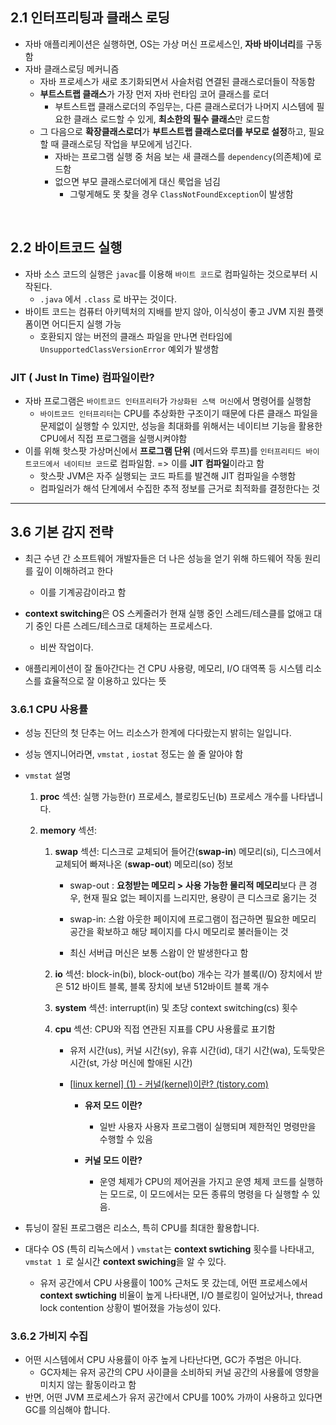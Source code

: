 ## 2.1 인터프리팅과 클래스 로딩

- 자바 애플리케이션은 실행하면, OS는 가상 머신 프로세스인, **자바 바이너리**를 구동함
- 자바 클래스로딩 메커니즘
  - 자바 프로세스가 새로 초기화되면서 사슬처럼 연결된 클래스로더들이 작동함
  - **부트스트랩 클래스**가 가장 먼저 자바 런타임 코어 클래스를 로더
    - 부트스트랩 클래스로더의 주임무는, 다른 클래스로더가 나머지 시스템에 필요한 클래스 로드할 수 있게, **최소한의 필수 클래스**만 로드함	
  - 그 다음으로 **확장클래스로더**가 **부트스트랩 클래스로더를 부모로 설정**하고, 필요할 때 클래스로딩 작업을 부모에게 넘긴다.
    - 자바는 프로그램 실행 중 처음 보는 새 클래스를 `dependency`(의존체)에 로드함
    - 없으면 부모 클래스로더에게 대신 룩업을 넘김
      - 그렇게해도 못 찾을 경우 `ClassNotFoundException`이 발생함

​	

## 2.2 바이트코드 실행

- 자바 소스 코드의 실행은 `javac`를 이용해 `바이트 코드`로 컴파일하는 것으로부터 시작된다.
  - `.java` 에서 `.class` 로 바꾸는 것이다.
- 바이트 코드는 컴퓨터 아키텍처의 지배를 받지 않아, 이식성이 좋고 JVM 지원 플랫폼이면 어디든지 실행 가능
  - 호환되지 않는 버전의 클래스 파일을 만나면 런타임에 `UnsupportedClassVersionError` 예외가 발생함

### JIT ( Just In Time) 컴파일이란?

- 자바 프로그램은 `바이트코드 인터프리터`가 `가상화된 스택 머신`에서 명령어를 실행함
  - `바이트코드 인터프리터`는 CPU를 추상화한 구조이기 때문에 다른 클래스 파일을 문제없이 실행할 수 있지만, 성능을 최대화를 위해서는 네이티브 기능을 활용한 CPU에서 직접 프로그램을 실행시켜야함
- 이를 위해 핫스팟 가상머신에서 **프로그램 단위** (메서드와 루프)를 `인터프리티드 바이트코드에서 네이티브 코드`로 컴파일함. => 이를 **JIT 컴파일**이라고 함
  - 핫스팟 JVM은 자주 실행되는 코드 파트를 발견해 JIT 컴파일을 수행함
  - 컴파일러가 해석 단계에서 수집한 추적 정보를 근거로 최적화를 결정한다는 것



---

## 3.6  기본 감지 전략

- 최근 수년 간 소프트웨어 개발자들은 더 나은 성능을 얻기 위해 하드웨어 작동 원리를 깊이 이해하려고 한다
  - 이를 기계공감이라고 함

- **context switching**은 OS 스케줄러가 현재 실행 중인 스레드/테스클를 없애고 대기 중인 다른 스레드/테스크로 대체하는 프로세스다.
  - 비싼 작업이다.

- 애플리케이션이 잘 돌아간다는 건 CPU 사용량, 메모리, I/O 대역폭 등 시스템 리소스를 효율적으로 잘 이용하고 있다는 뜻

### 3.6.1  CPU 사용률

- 성능 진단의 첫 단추는 어느 리소스가 한계에 다다랐는지 밝히는 일입니다.
- 성능 엔지니어라면, `vmstat` , `iostat` 정도는 쓸 줄 알아야 함

- `vmstat` 설명

  1. **proc**  섹션: 실행 가능한(r) 프로세스, 블로킹도닌(b) 프로세스 개수를 나타냅니다.

  2. **memory** 섹션: 

     1. **swap** 섹션: 디스크로 교체되어 들어간(**swap-in**) 메모리(si), 디스크에서 교체되어 빠져나온 (**swap-out**) 메모리(so) 정보

        - swap-out : **요청받는 메모리 > 사용 가능한 물리적 메모리**보다 큰 경우, 현재 필요 없는 페이지를 느리지만, 용량이 큰 디스크로 옮기는 것
        - swap-in: 스왑 아웃한 페이지에 프로그램이 접근하면 필요한 메모리 공간을 확보하고 해당 페이지를 다시 메모리로 불러들이는 것

        - 최신 서버급 머신은 보통 스왑이 안 발생한다고 함

     2. **io** 섹션: block-in(bi), block-out(bo) 개수는 각가 블록(I/O) 장치에서 받은 512 바이트 블록, 블록 장치에 보낸 512바이트 블록 개수

     3. **system** 섹션: interrupt(in) 및 초당 context switching(cs) 횟수

     4. **cpu** 섹션: CPU와 직접 연관된 지표를 CPU 사용률로 표기함

        - 유저 시간(us), 커널 시간(sy), 유휴 시간(id), 대기 시간(wa), 도둑맞은 시간(st, 가상 머신에 할애된 시간)

        - [[linux kernel\] (1) - 커널(kernel)이란? (tistory.com)](https://jiravvit.tistory.com/entry/linux-kernel-1-커널kernel이란-1)

          - **유저 모드 이란?**

            - 일반 사용자 사용자 프로그램이 실행되며 제한적인 명령만을 수행할 수 있음

          - **커널 모드 이란?**

            - 운영 체제가 CPU의 제어권을 가지고 운영 체제 코드를 실행하는 모드로, 이 모드에서는 모든 종류의 명령을 다 실행할 수 있음.

            

- 튜닝이 잘된 프로그램은 리소스, 특히 CPU를 최대한 활용합니다.

- 대다수 OS (특히 리눅스에서 ) `vmstat`는  **context swtiching** 횟수를 나타내고, `vmstat 1 `로 실시간 **context swiching**을 알 수 있다. 

  - 유저 공간에서 CPU 사용률이 100% 근처도 못 갔는데, 어떤 프로세스에서 **context swtiching** 비율이 높게 나타내면, I/O 블로킹이 일어났거나, thread lock contention 상황이 벌어졌을 가능성이 있다.

### 3.6.2 가비지 수집

- 어떤 시스템에서 CPU 사용률이 아주 높게 나타난다면, GC가 주범은 아니다.
  - GC자체는 유저 공간의 CPU 사이클을 소비하되 커널 공간의 사용률에 영향을 미치지 않는 활동이라고 함
- 반면, 어떤 JVM 프로세스가 유저 공간에서 CPU를 100% 가까이 사용하고 있다면 GC를 의심해야 합니다.